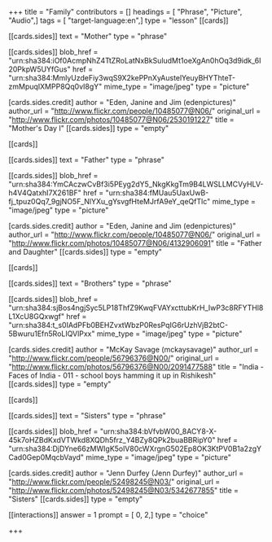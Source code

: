 +++
title = "Family"
contributors = []
headings = [ "Phrase", "Picture", "Audio",]
tags = [ "target-language:en",]
type = "lesson"
[[cards]]

[[cards.sides]]
text = "Mother"
type = "phrase"

[[cards.sides]]
blob_href = "urn:sha384:iOf0AcmpNhZ4TtZRoLatNxBkSuludMt1oeXgAn0hOq3d9idk_6I20PkpW5UYfGus"
href = "urn:sha384:MmlyUzdeFiy3wqS9X2kePPnXyAustelYeuyBHYThteT-zmMpuqIXMPP8Qq0vI8gY"
mime_type = "image/jpeg"
type = "picture"

[cards.sides.credit]
author = "Eden, Janine and Jim (edenpictures)"
author_url = "http://www.flickr.com/people/10485077@N06/"
original_url = "http://www.flickr.com/photos/10485077@N06/2530191227"
title = "Mother's Day I"
[[cards.sides]]
type = "empty"

[[cards]]

[[cards.sides]]
text = "Father"
type = "phrase"

[[cards.sides]]
blob_href = "urn:sha384:YmCAczwCvBf3i5PEyg2dY5_NkgKkgTm9B4LWSLLMCVyHLV-h4V4QatxhI7X261BF"
href = "urn:sha384:fMUau5UaxUwB-fj_tpuz0Qq7_9gjNO5F_NlYXu_gYsvgfHteMJrfA9eY_qeQfTlc"
mime_type = "image/jpeg"
type = "picture"

[cards.sides.credit]
author = "Eden, Janine and Jim (edenpictures)"
author_url = "http://www.flickr.com/people/10485077@N06/"
original_url = "http://www.flickr.com/photos/10485077@N06/4132906091"
title = "Father and Daughter"
[[cards.sides]]
type = "empty"

[[cards]]

[[cards.sides]]
text = "Brothers"
type = "phrase"

[[cards.sides]]
blob_href = "urn:sha384:sjBos4ngjSyc5LP18ThfZ9KwqFVAYxcttubKrH_IwP3c8RFYTHl8L1XcU8GQxwgf"
href = "urn:sha384:t_s0IAdPFb0BEHZvxtWbzP0ResPqIG6rUzhVjB2btC-5Bwuru1Efn5RoLIQVlPxx"
mime_type = "image/jpeg"
type = "picture"

[cards.sides.credit]
author = "McKay Savage (mckaysavage)"
author_url = "http://www.flickr.com/people/56796376@N00/"
original_url = "http://www.flickr.com/photos/56796376@N00/2091477588"
title = "India - Faces of India - 011 - school boys hamming it up in Rishikesh"
[[cards.sides]]
type = "empty"

[[cards]]

[[cards.sides]]
text = "Sisters"
type = "phrase"

[[cards.sides]]
blob_href = "urn:sha384:bVfvbW00_8ACY8-X-45k7oHZBdKxdVTWkd8XQDh5frz_Y4BZy8QPk2buaBBRipY0"
href = "urn:sha384:DjDYne66zMWIgK5olV80cWXrgnG502Ep8OK3KtPV0B1a2zgYCad0Gep0MqcbVayd"
mime_type = "image/jpeg"
type = "picture"

[cards.sides.credit]
author = "Jenn Durfey (Jenn Durfey)"
author_url = "http://www.flickr.com/people/52498245@N03/"
original_url = "http://www.flickr.com/photos/52498245@N03/5342677855"
title = "Sisters"
[[cards.sides]]
type = "empty"

[[interactions]]
answer = 1
prompt = [ 0, 2,]
type = "choice"

+++
